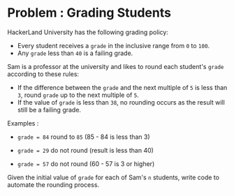 # Problem : Grading Students

HackerLand University has the following grading policy:

- Every student receives a ```grade``` in the inclusive range from ```0``` to ```100```.
- Any ```grade``` less than ```40``` is a failing grade.

Sam is a professor at the university and likes to round each student's ```grade``` according to these rules:

- If the difference between the ```grade``` and the next multiple of ```5``` is less than ```3```, round ```grade``` up to the next multiple of ```5```.
- If the value of ```grade``` is less than ```38```, no rounding occurs as the result will still be a failing grade.

Examples :

- ```grade = 84``` round to ```85``` (85 - 84 is less than 3)

- ```grade = 29``` do not round (result is less than 40)

- ```grade = 57``` do not round (60 - 57 is 3 or higher)

Given the initial value of ```grade``` for each of Sam's ```n``` students, write code to automate the rounding process.